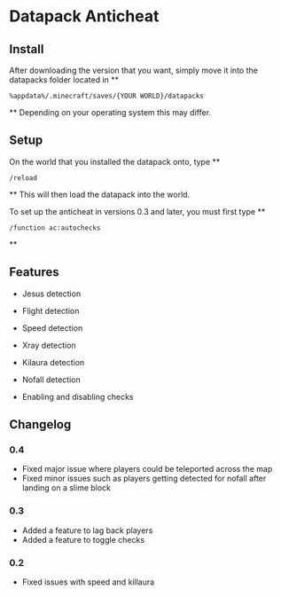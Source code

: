 # Datapack Anticheat

## Install
After downloading the version that you want, simply move it into the datapacks folder located in
**
```
%appdata%/.minecraft/saves/{YOUR WORLD}/datapacks
```
**
Depending on your operating system this may differ.

## Setup
On the world that you installed the datapack onto, type
**
```
/reload
```
**
This will then load the datapack into the world.

To set up the anticheat in versions 0.3 and later, you must first type
**
```
/function ac:autochecks
```
**

## Features
* Jesus detection
* Flight detection
* Speed detection
* Xray detection
* Kilaura detection
* Nofall detection

* Enabling and disabling checks

## Changelog
### 0.4
* Fixed major issue where players could be teleported across the map
* Fixed minor issues such as players getting detected for nofall after landing on a slime block

### 0.3
* Added a feature to lag back players
* Added a feature to toggle checks

### 0.2
* Fixed issues with speed and killaura
